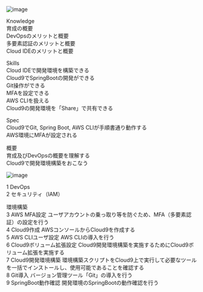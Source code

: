 

![image](https://github.com/pantyou/AWS-Service/blob/main/image/WeChat1.png)

Knowledge  
育成の概要  
DevOpsのメリットと概要  
多要素認証のメリットと概要  
Cloud IDEのメリットと概要  

Skills  
Cloud IDEで開発環境を構築できる  
Cloud9でSpringBootの開発ができる  
Git操作ができる  
MFAを設定できる  
AWS CLIを扱える  
Cloud9の開発環境を「Share」で共有できる  

Spec  
Cloud9でGit, Spring Boot, AWS CLIが手順書通り動作する  
AWS環境にMFAが設定される  

概要  
育成及びDevOpsの概要を理解する  
Cloud9で開発環境構築をおこなう  

![image](https://github.com/pantyou/AWS-Service/blob/main/image/systemimage1.png)

1 DevOps  
2 セキュリティ（IAM）  

環境構築  
3 AWS MFA設定  ユーザアカウントの乗っ取り等を防ぐため、MFA（多要素認証）の設定を行う  
4 Cloud9作成  AWSコンソールからCloud9を作成する  
5 AWS CLIユーザ設定  AWS CLIの導入を行う  
6 Cloud9ボリューム拡張設定  Cloud9開発環境構築を実施するためにCloud9ボリューム拡張を実施する  
7 Cloud9開発環境構築  環境構築スクリプトをCloud9上で実行して必要なツールを一括でインストールし、使用可能であることを確認する  
8 Git導入  バージョン管理ツール「Git」の導入を行う  
9 SpringBoot動作確認  開発環境のSpringBootの動作確認を行う  
